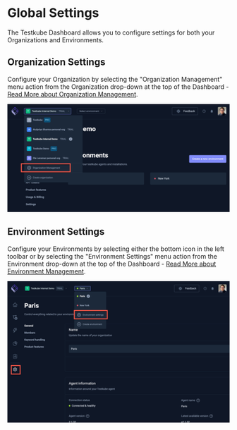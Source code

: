 #  Global Settings 

The Testkube Dashboard allows you to configure settings for both your Organizations and Environments.

## Organization Settings

Configure your Organization by selecting the "Organization Management" menu action from the 
Organization drop-down at the top of the Dashboard - [Read More about Organization Management](/testkube-pro/articles/organization-management).


![Organization Settings Dashboard](images/organization-settings-overview.png)

## Environment Settings

Configure your Environments by selecting either the bottom icon in the left toolbar or by selecting
the "Environment Settings" menu action from the Environment drop-down at the top of the Dashboard - [Read More about Environment Management](/testkube-pro/articles/environment-management).

![Environment Settings Dashboard](../img/settings-dashboard-072024.png)
